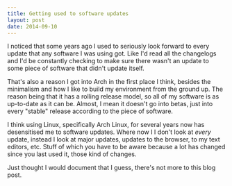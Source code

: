 ```yaml
---
title: Getting used to software updates
layout: post
date: 2014-09-10
---
```


I noticed that some years ago I used to seriously look forward to every update
that any software I was using got.  Like I'd read all the changelogs and I'd be
constantly checking to make sure there wasn't an update to some piece of
software that didn't update itself.

That's also a reason I got into Arch in the first place I think, besides the
minimalism and how I like to build my environment from the ground up.  The
reason being that it has a rolling release model, so all of my software is as
up-to-date as it can be.  Almost, I mean it doesn't go into betas, just into
every "stable" release according to the piece of software.

I think using Linux, specifically Arch Linux, for several years now has
desensitised me to software updates.  Where now I I don't look at *every*
update, instead I look at major updates, updates to the browser, to my text
editors, etc.  Stuff of which you have to be aware because a lot has changed
since you last used it, those kind of changes.

Just thought I would document that I guess, there's not more to this blog post.
